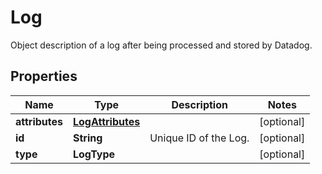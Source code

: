 # Log

Object description of a log after being processed and stored by Datadog.

## Properties

| Name           | Type                                  | Description           | Notes      |
| -------------- | ------------------------------------- | --------------------- | ---------- |
| **attributes** | [**LogAttributes**](LogAttributes.md) |                       | [optional] |
| **id**         | **String**                            | Unique ID of the Log. | [optional] |
| **type**       | **LogType**                           |                       | [optional] |
